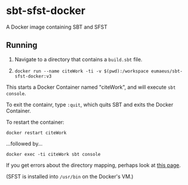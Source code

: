 # sbt-sfst-docker

A Docker image containing SBT and SFST 

## Running

1. Navigate to a directory that contains a `build.sbt` file.

1. `docker run --name citeWork -ti -v $(pwd):/workspace eumaeus/sbt-sfst-docker:v3`

This starts a Docker Container named "citeWork", and will execute `sbt console`.

To exit the containr, type `:quit`, which quits SBT and exits the Docker Container.

To restart the container:

    docker restart citeWork

…followed by…

    docker exec -ti citeWork sbt console



If you get errors about the directory mapping, perhaps look at [this page](https://docs.docker.com/docker-for-mac/osxfs/#namespaces).

(SFST is installed into `/usr/bin` on the Docker's VM.)
